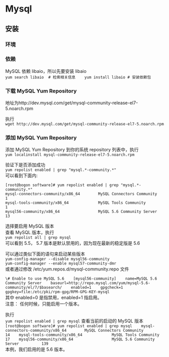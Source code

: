 # Mysql

## 安装
### 环境

### 依赖
MySQL 依赖 libaio，所以先要安装 libaio   
`yum search libaio  # 检索相关信息   
yum install libaio # 安装依赖包`   

### 下载 MySQL Yum Repository
地址为http://dev.mysql.com/get/mysql-community-release-el7-5.noarch.rpm

执行   
`wget http://dev.mysql.com/get/mysql-community-release-el7-5.noarch.rpm`

### 添加 MySQL Yum Repository
添加 MySQL Yum Repository 到你的系统 repository 列表中，执行   
`yum localinstall mysql-community-release-el7-5.noarch.rpm`

验证下是否添加成功   
`yum repolist enabled | grep "mysql.*-community.*"`   
可以看到下面内:   
```
[root@bogon software]# yum repolist enabled | grep "mysql.*-community.*"   
mysql-connectors-community/x86_64        MySQL Connectors Community           1   
mysql-tools-community/x86_64             MySQL Tools Community                1   
mysql56-community/x86_64                 MySQL 5.6 Community Server          13   
```

选择要启用 MySQL 版本   
查看 MySQL 版本，执行   
`yum repolist all | grep mysql`   
可以看到 5.5， 5.7 版本是默认禁用的，因为现在最新的稳定版是 5.6

可以通过类似下面的语句来启动某些版本   
`yum-config-manager --disable mysql56-community`   
`yum-config-manager --enable mysql57-community-dmr`   
或者通过修改 /etc/yum.repos.d/mysql-community.repo 文件

``\# Enable to use MySQL 5.6   
[mysql56-community]   
name=MySQL 5.6 Community Server   
baseurl=http://repo.mysql.com/yum/mysql-5.6-community/el/7/$basearch/   
enabled=1   
gpgcheck=1   
gpgkey=file:/etc/pki/rpm-gpg/RPM-GPG-KEY-mysql``   
其中 enabled=0 是指禁用，enabled=1 指启用。   
注意： 任何时候，只能启用一个版本。

执行   
`yum repolist enabled | grep mysql`
查看当前的启动的 MySQL 版本   
`[root@bogon software]# yum repolist enabled | grep mysql   
mysql-connectors-community/x86_64        MySQL Connectors Community           14   
mysql-tools-community/x86_64             MySQL Tools Community                17   
mysql56-community/x86_64                 MySQL 5.6 Community Server          139`   
本例，我们启用的是 5.6 版本。
